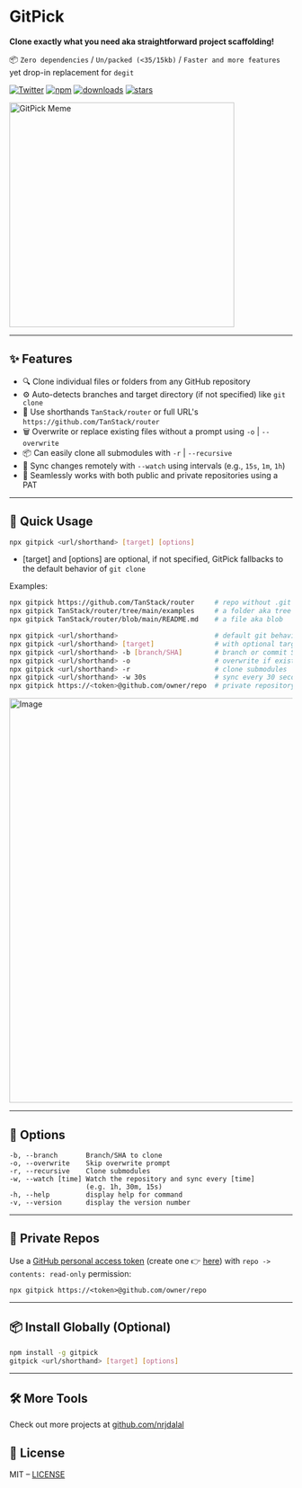 # GitPick

**Clone exactly what you need aka straightforward project scaffolding!**

📦 `Zero dependencies` / `Un/packed (<35/15kb)` / `Faster and more features` yet drop-in replacement for `degit`

[![Twitter](https://img.shields.io/twitter/follow/nrjdalal_com?label=%40nrjdalal_com)](https://twitter.com/nrjdalal_com)
[![npm](https://img.shields.io/npm/v/gitpick?color=red&logo=npm)](https://www.npmjs.com/package/gitpick)
[![downloads](https://img.shields.io/npm/dt/gitpick?color=red&logo=npm)](https://www.npmjs.com/package/gitpick)
[![stars](https://img.shields.io/github/stars/nrjdalal/gitpick?color=blue)](https://github.com/nrjdalal/gitpick)

<img width="400" alt="GitPick Meme" src="https://github.com/user-attachments/assets/180c3e5b-320c-48d7-aaf9-a7402e74c882" />

---

## ✨ Features

- 🔍 Clone individual files or folders from any GitHub repository
- ⚙️ Auto-detects branches and target directory (if not specified) like `git clone`
- 🧠 Use shorthands `TanStack/router` or full URL's `https://github.com/TanStack/router`
- 🗑️ Overwrite or replace existing files without a prompt using `-o` | `--overwrite`
- 📦 Can easily clone all submodules with `-r` | `--recursive`
- 🔁 Sync changes remotely with `--watch` using intervals (e.g., `15s`, `1m`, `1h`)
- 🔐 Seamlessly works with both public and private repositories using a PAT

---

## 🚀 Quick Usage

```sh
npx gitpick <url/shorthand> [target] [options]
```

- [target] and [options] are optional, if not specified, GitPick fallbacks to the default behavior of `git clone`

Examples:

```sh
npx gitpick https://github.com/TanStack/router     # repo without .git
npx gitpick TanStack/router/tree/main/examples     # a folder aka tree
npx gitpick TanStack/router/blob/main/README.md    # a file aka blob

npx gitpick <url/shorthand>                        # default git behavior
npx gitpick <url/shorthand> [target]               # with optional target
npx gitpick <url/shorthand> -b [branch/SHA]        # branch or commit SHA
npx gitpick <url/shorthand> -o                     # overwrite if exists
npx gitpick <url/shorthand> -r                     # clone submodules
npx gitpick <url/shorthand> -w 30s                 # sync every 30 seconds
npx gitpick https://<token>@github.com/owner/repo  # private repository
```

<img width="720" alt="Image" src="https://github.com/user-attachments/assets/ddbc41b4-bfc6-4287-bb85-eb949d723591" />

---

## 🔧 Options

```
-b, --branch       Branch/SHA to clone
-o, --overwrite    Skip overwrite prompt
-r, --recursive    Clone submodules
-w, --watch [time] Watch the repository and sync every [time]
                   (e.g. 1h, 30m, 15s)
-h, --help         display help for command
-v, --version      display the version number
```

---

## 🔐 Private Repos

Use a [GitHub personal access token](https://docs.github.com/en/authentication/keeping-your-account-and-data-secure/managing-your-personal-access-tokens#about-personal-access-tokens) (create one 👉 [here](https://github.com/settings/personal-access-tokens/new)) with `repo -> contents: read-only` permission:

```
npx gitpick https://<token>@github.com/owner/repo
```

---

## 📦 Install Globally (Optional)

```sh
npm install -g gitpick
gitpick <url/shorthand> [target] [options]
```

---

## 🛠 More Tools

Check out more projects at [github.com/nrjdalal](https://github.com/nrjdalal)

## 📄 License

MIT – [LICENSE](LICENSE)
